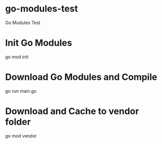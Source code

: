# go-modules-test
Go Modules Test

# Init Go Modules
go mod init
# Download Go Modules and Compile
go run main.go 
# Download and Cache to vendor folder
go mod vendor
